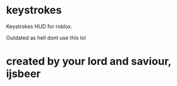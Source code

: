 # keystrokes
Keystrokes HUD for roblox.

Outdated as hell dont use this lol

# created by your lord and saviour, ijsbeer

